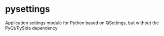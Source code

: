 # pysettings
Application settings module for Python based on QSettings, but without the PyQt/PySide dependency

